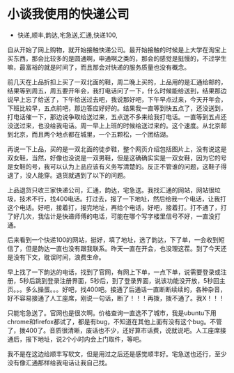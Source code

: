 # 小谈我使用的快递公司
- 快递,顺丰,韵达,宅急送,汇通,快递100,


自从开始了网上购物，就开始接触快递公司。最开始接触的时候是上大学在淘宝上买东西，那会比较多的是圆通啊，申通啊之类的，那会的感觉是挺慢的，不过学生嘛，最富裕的就是时间了，而且那会对快递的服务质量也没有概念。

前几天在上品折扣上买了一双北面的鞋，周二晚上买的，上品用的是汇通给邮的，结果等到周五，周五要开年会，我打电话问了一下，什么时候能给送到，结果那边说早上忘了给送了，下午给送过去吧，我说那好吧，下午早点过来，今天开年会，下班比较早，五点前吧，那边答应好好的。结果我一直等到快五点了，还没送到，打电话催一下，那边说争取给送过来，五点送不多来给我打电话。一直等到五点还没送过来，也没给我电话。周一早上上班的时候给送过来的。这个速度。从北京邮到北京，而且两个地点都在城里，一个五颗松，一个团结湖。

再说一下上品，买的是一双北面的徒步鞋，整个网页介绍包括图片上，没有说这是双女鞋，当然，好像也没说是一双男鞋，但是这确确实实是一双女鞋，因为它的号是女鞋的号，我可以认为上品应该有义务写清楚的。反正不管谁的问题，这鞋子得退了，没人能穿。退货就遇到了以下的问题。

上品退货只收三家快递公司，汇通，韵达，宅急送。我找汇通的网站，网站很垃圾，技术不行，找400电话。打过去，报了一下地址，然后给我一个电话，让我打这个电话。好吧，接着打，报完地址，再给个电话，好吧，接着打。打不通了，打了好几次，我估计是快递师傅的电话，可能在哪个写字楼里信号不好，一直没打通。

后来看到一个快递100的网站，挺好，填了地址，选了韵达，下了单，一会收到短信了，但是韵达一直也没有跟我联系。昨天一直在开会，也没理这茬。到了今天还是没有下文，耽误时间，浪费生命。

早上找了一下韵达的电话，找到了官网，有网上下单，一点下单，说需要登录或注册，5秒后跳到登录注册界面，5秒后，到了登录界面，说该功能没开放，5秒回主页。。。多么操蛋。。。好吧，找400吧。接通了后通话一直断断续续的，各种杂音，好不容易接通了人工座席，刚说一句话，断了！！！再拨，拨不通了。我X！！！

只能宅急送了。官网也是很次啊。价格查询一直选不了城市，我是ubuntu下用chrome和firefox都试了，都是有bug，不知道在其他上面有没有这个bug。不管了，拨400了。音质很清晰，废话也不少，还好算市话费，说就说吧。人工座席接通后，报下地址，说2个小时内会上门取件，等吧。

我不是在这边给顺丰写软文，但是用过之后还是感觉顺丰好。宅急送也还行，至少没有像汇通那样给我电话让我自己找。